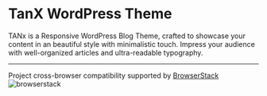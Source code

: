# TanX WordPress Theme

TANx is a Responsive WordPress Blog Theme, crafted to showcase your content in an beautiful style with minimalistic touch. Impress your audience with well-organized articles and ultra-readable typography.

-----------------------------------------------------------------------------------------------------------------------------------------

Project cross-browser compatibility supported by [BrowserStack](https://browserstack.com)       
![browserstack](https://assets-github.s3.amazonaws.com/repo/progcode/img/browserstack-logo-footer.png)
